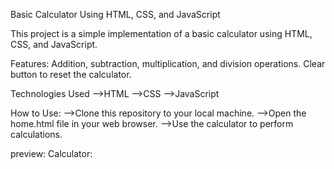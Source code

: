 Basic Calculator Using HTML, CSS, and JavaScript

This project is a simple implementation of a basic calculator using HTML, CSS, and JavaScript.

Features: Addition, subtraction, multiplication, and division operations. Clear button to reset the calculator.

Technologies Used -->HTML -->CSS -->JavaScript

How to Use: -->Clone this repository to your local machine.
-->Open the home.html file in your web browser. 
-->Use the calculator to perform calculations.

preview: Calculator:


